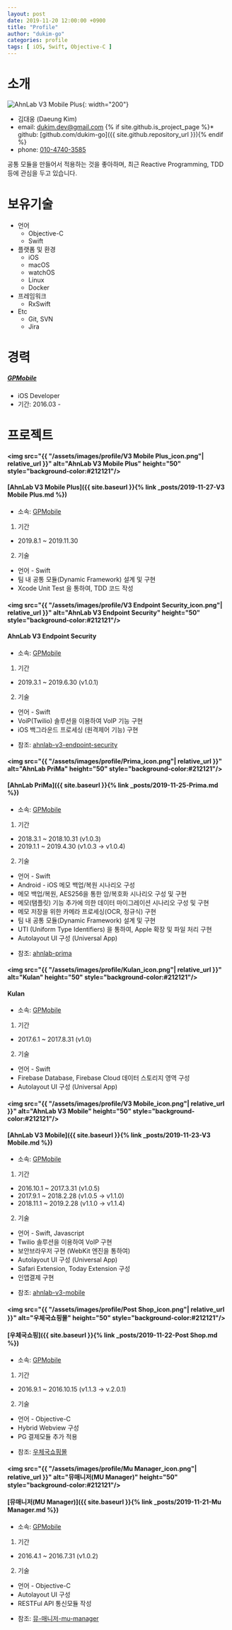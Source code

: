 ```yaml
---
layout: post
date: 2019-11-20 12:00:00 +0900
title: "Profile"
author: "dukim-go"
categories: profile
tags: [ iOS, Swift, Objective-C ]
---
```


# 소개
<!-- prifile image -->
![AhnLab V3 Mobile Plus](https://avatars3.githubusercontent.com/u/51240093){: width="200"}

* 김대웅 (Daeung Kim)
* email: [dukim.dev@gmail.com](mailto:dukim.dev@gmail.com)
{% if site.github.is_project_page %}* github: [github.com/dukim-go]({{ site.github.repository_url }}){% endif %}
* phone: [010-4740-3585](tel:010-4740-3585)

공통 모듈을 만들어서 적용하는 것을 좋아하며, 최근 Reactive Programming, TDD 등에 관심을 두고 있습니다.

# 보유기술
* 언어
    - Objective-C
    - Swift
* 플랫폼 및 환경
    - iOS
    - macOS
    - watchOS
    - Linux
    - Docker
* 프레임워크 
    - RxSwift
* Etc 
    - Git, SVN
    - Jira

# 경력
##### [GPMobile](http://www.gpmobile.co.kr/) 
* iOS Developer
* 기간: 2016.03 - 

# 프로젝트
#### <img src="{{ "/assets/images/profile/V3 Mobile Plus_icon.png"| relative_url }}" alt="AhnLab V3 Mobile Plus" height="50" style="background-color:#212121"/>
#### [AhnLab V3 Mobile Plus]({{ site.baseurl }}{% link _posts/2019-11-27-V3 Mobile Plus.md %})
* 소속: [GPMobile](#gpmobile)

1. 기간
- 2019.8.1 ~ 2019.11.30

2. 기술
- 언어 - Swift
- 팀 내 공통 모듈(Dynamic Framework) 설계 및 구현
- Xcode Unit Test 을 통하여, TDD 코드 작성 

#### <img src="{{ "/assets/images/profile/V3 Endpoint Security_icon.png"| relative_url }}" alt="AhnLab V3 Endpoint Security" height="50" style="background-color:#212121"/>
#### AhnLab V3 Endpoint Security
* 소속: [GPMobile](#gpmobile)

1. 기간
- 2019.3.1 ~ 2019.6.30 (v1.0.1)

2. 기술
- 언어 - Swift
- VoiP(Twilio) 솔루션을 이용하여 VoIP 기능 구현
- iOS 백그라운드 프로세싱 (원격제어 기능) 구현 

* 참조: [ahnlab-v3-endpoint-security](https://apps.apple.com/jp/app/ahnlab-v3-endpoint-security/id1450240153)

#### <img src="{{ "/assets/images/profile/Prima_icon.png"| relative_url }}" alt="AhnLab PriMa" height="50" style="background-color:#212121"/>
#### [AhnLab PriMa]({{ site.baseurl }}{% link _posts/2019-11-25-Prima.md %})
* 소속: [GPMobile](#gpmobile)

1. 기간
- 2018.3.1 ~ 2018.10.31 (v1.0.3)
- 2019.1.1 ~ 2019.4.30 (v1.0.3 -> v1.0.4)

2. 기술
- 언어 - Swift
- Android - iOS 메모 백업/복원 시나리오 구성 
- 메모 백업/복원, AES256을 통한 암/복호화 시나리오 구성 및 구현
- 메모(탬플릿) 기능 추가에 의한 데이터 마이그레이션 시나리오 구성 및 구현
- 메모 저장을 위한 카메라 프로세싱(OCR, 정규식) 구현
- 팀 내 공통 모듈(Dynamic Framework) 설계 및 구현
- UTI (Uniform Type Identifiers) 을 통하여, Apple 확장 및 파일 처리 구현
- Autolayout UI 구성 (Universal App)

* 참조: [ahnlab-prima](https://itunes.apple.com/jp/app/ahnlab-prima/id1423572662?mt=8)

#### <img src="{{ "/assets/images/profile/Kulan_icon.png"| relative_url }}" alt="Kulan" height="50" style="background-color:#212121"/>
#### Kulan
* 소속: [GPMobile](#gpmobile)

1. 기간
- 2017.6.1 ~ 2017.8.31 (v1.0)

2. 기술
- 언어 - Swift
- Firebase Database, Firebase Cloud 데이터 스토리지 영역 구성
- Autolayout UI 구성 (Universal App)

#### <img src="{{ "/assets/images/profile/V3 Mobile_icon.png"| relative_url }}" alt="AhnLab V3 Mobile" height="50" style="background-color:#212121"/>
#### [AhnLab V3 Mobile]({{ site.baseurl }}{% link _posts/2019-11-23-V3 Mobile.md %})
* 소속: [GPMobile](#gpmobile)

1. 기간
- 2016.10.1 ~ 2017.3.31 (v1.0.5)
- 2017.9.1 ~ 2018.2.28 (v1.0.5 -> v1.1.0)
- 2018.11.1 ~ 2019.2.28 (v1.1.0 -> v1.1.4)

2. 기술
- 언어 - Swift, Javascript
- Twilio 솔루션을 이용하여 VoIP 구현
- 보안브라우저 구현 (WebKit 엔진을 통하여)
- Autolayout UI 구성 (Universal App)
- Safari Extension, Today Extension 구성 
- 인앱결제 구현

* 참조: [ahnlab-v3-mobile](https://itunes.apple.com/jp/app/ahnlab-v3-mobile/id1197190237?mt=8)

#### <img src="{{ "/assets/images/profile/Post Shop_icon.png"| relative_url }}" alt="우체국쇼핑몰" height="50" style="background-color:#212121"/>
#### [우체국쇼핑]({{ site.baseurl }}{% link _posts/2019-11-22-Post Shop.md %})
* 소속: [GPMobile](#gpmobile)

1. 기간
- 2016.9.1 ~ 2016.10.15 (v1.1.3 -> v.2.0.1)

2. 기술
- 언어 - Objective-C
- Hybrid Webview 구성
- PG 결제모듈 추가 적용

* 참조: [우체국쇼핑몰](https://itunes.apple.com/kr/app/우체국쇼핑몰/id960556882?mt=8)

#### <img src="{{ "/assets/images/profile/Mu Manager_icon.png"| relative_url }}" alt="뮤매니저(MU Manager)" height="50" style="background-color:#212121"/>
#### [뮤매니저(MU Manager)]({{ site.baseurl }}{% link _posts/2019-11-21-Mu Manager.md %})
* 소속: [GPMobile](#gpmobile)

1. 기간
- 2016.4.1 ~ 2016.7.31 (v1.0.2)

2. 기술
- 언어 - Objective-C
- Autolayout UI 구성
- RESTFul API 통신모듈 작성

* 참조: [뮤-매니저-mu-manager](https://itunes.apple.com/kr/app/뮤-매니저-mu-manager/id1260902586?mt=8)